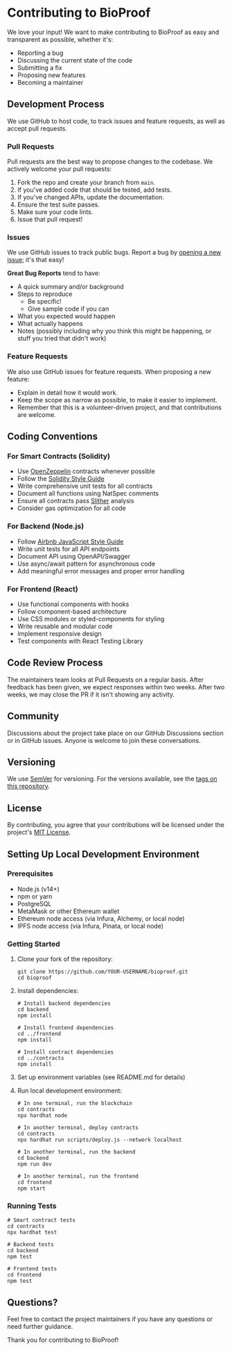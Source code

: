 # Contributing to BioProof

We love your input! We want to make contributing to BioProof as easy and transparent as possible, whether it's:

- Reporting a bug
- Discussing the current state of the code
- Submitting a fix
- Proposing new features
- Becoming a maintainer

## Development Process

We use GitHub to host code, to track issues and feature requests, as well as accept pull requests.

### Pull Requests

Pull requests are the best way to propose changes to the codebase. We actively welcome your pull requests:

1. Fork the repo and create your branch from `main`.
2. If you've added code that should be tested, add tests.
3. If you've changed APIs, update the documentation.
4. Ensure the test suite passes.
5. Make sure your code lints.
6. Issue that pull request!

### Issues

We use GitHub issues to track public bugs. Report a bug by [opening a new issue](https://github.com/your-username/bioproof/issues/new); it's that easy!

**Great Bug Reports** tend to have:

- A quick summary and/or background
- Steps to reproduce
  - Be specific!
  - Give sample code if you can
- What you expected would happen
- What actually happens
- Notes (possibly including why you think this might be happening, or stuff you tried that didn't work)

### Feature Requests

We also use GitHub issues for feature requests. When proposing a new feature:

- Explain in detail how it would work.
- Keep the scope as narrow as possible, to make it easier to implement.
- Remember that this is a volunteer-driven project, and that contributions are welcome.

## Coding Conventions

### For Smart Contracts (Solidity)

- Use [OpenZeppelin](https://openzeppelin.com/contracts/) contracts whenever possible
- Follow the [Solidity Style Guide](https://docs.soliditylang.org/en/latest/style-guide.html)
- Write comprehensive unit tests for all contracts
- Document all functions using NatSpec comments
- Ensure all contracts pass [Slither](https://github.com/crytic/slither) analysis
- Consider gas optimization for all code

### For Backend (Node.js)

- Follow [Airbnb JavaScript Style Guide](https://github.com/airbnb/javascript)
- Write unit tests for all API endpoints
- Document API using OpenAPI/Swagger
- Use async/await pattern for asynchronous code
- Add meaningful error messages and proper error handling

### For Frontend (React)

- Use functional components with hooks
- Follow component-based architecture
- Use CSS modules or styled-components for styling
- Write reusable and modular code
- Implement responsive design
- Test components with React Testing Library

## Code Review Process

The maintainers team looks at Pull Requests on a regular basis. After feedback has been given, we expect responses within two weeks. After two weeks, we may close the PR if it isn't showing any activity.

## Community

Discussions about the project take place on our GitHub Discussions section or in GitHub issues. Anyone is welcome to join these conversations.

## Versioning

We use [SemVer](http://semver.org/) for versioning. For the versions available, see the [tags on this repository](https://github.com/your-username/bioproof/tags).

## License

By contributing, you agree that your contributions will be licensed under the project's [MIT License](LICENSE).

## Setting Up Local Development Environment

### Prerequisites

- Node.js (v14+)
- npm or yarn
- PostgreSQL
- MetaMask or other Ethereum wallet
- Ethereum node access (via Infura, Alchemy, or local node)
- IPFS node access (via Infura, Pinata, or local node)

### Getting Started

1. Clone your fork of the repository:
   ```
   git clone https://github.com/YOUR-USERNAME/bioproof.git
   cd bioproof
   ```

2. Install dependencies:
   ```
   # Install backend dependencies
   cd backend
   npm install

   # Install frontend dependencies
   cd ../frontend
   npm install

   # Install contract dependencies
   cd ../contracts
   npm install
   ```

3. Set up environment variables (see README.md for details)

4. Run local development environment:
   ```
   # In one terminal, run the blockchain
   cd contracts
   npx hardhat node

   # In another terminal, deploy contracts
   cd contracts
   npx hardhat run scripts/deploy.js --network localhost

   # In another terminal, run the backend
   cd backend
   npm run dev

   # In another terminal, run the frontend
   cd frontend
   npm start
   ```

### Running Tests

```
# Smart contract tests
cd contracts
npx hardhat test

# Backend tests
cd backend
npm test

# Frontend tests
cd frontend
npm test
```

## Questions?

Feel free to contact the project maintainers if you have any questions or need further guidance.

Thank you for contributing to BioProof!